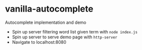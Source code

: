 # vanilla-autocomplete
Autocomplete implementation and demo

- Spin up server filtering word list given term with `node index.js`
- Spin up server to serve demo page with `http-server`
- Navigate to localhost:8080

